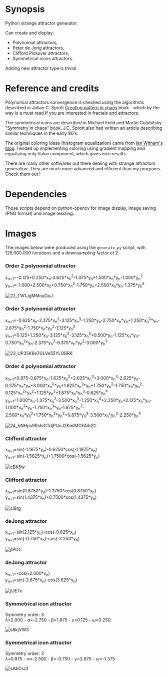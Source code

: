 # Synopsis

Python strange attractor generator.

Can create and display:

- Polynomial attractors,
- Peter de Jong attractors,
- Clifford Pickover attractors,
- Symmetrical icons attractors.

Adding new attractor type is trivial.

# Reference and credits

Polynomial attractors convergence is checked using the algorithms described in Julian C. Sprott [Creating pattern in chaos](http://sprott.physics.wisc.edu/fractals/booktext/sabook.pdf) book - which by the way is a must read if you are interested in fractals and attractors.

The symmetrical icons are described in Michael Field and Martin Golubitsky "Symmetry in chaos" book. J.C. Sprott also had written an article describing similar techniques in the early 90's.

The original coloring ideas (histogram equalization) came from [Ian Witham's blog](http://ianwitham.wordpress.com/category/graphics/strange-attractors-graphics/). I ended up implementing coloring using gradient mapping and equalizing only Value component, which gives nice results.

There are many other softwares out there dealing with strange attractors generation. They are much more advanced and efficient than my programs. Check them out !

# Dependencies

Those scripts depend on python-opencv for image display, image saving (PNG format) and image resizing.

# Images

The images below were produced using the `generate.py` script, with 128.000.000 iterations and a downsampling factor of 2.

### Order 2 polynomial attractor
x<sub>n+1</sub>=-0.125+0.250&ast;x<sub>n</sub>-3.625&ast;x<sub>n</sub><sup>2</sup>-1.375&ast;y<sub>n</sub>+1.500&ast;x<sub>n</sub>&ast;y<sub>n</sub>-1.000&ast;y<sub>n</sub><sup>2</sup><br>
y<sub>n+1</sub>=-1.000+2.500&ast;x<sub>n</sub>+0.750&ast;x<sub>n</sub><sup>2</sup>-1.750&ast;y<sub>n</sub>+2.500&ast;x<sub>n</sub>&ast;y<sub>n</sub>-1.375&ast;y<sub>n</sub><sup>2</sup>

![22_TW1JgMMoaGoJ](https://sebhz.github.io/img/attractors/22_TW1JgMMoaGoJ.png)

### Order 3 polynomial attractor
x<sub>n+1</sub>=-0.625&ast;x<sub>n</sub>-3.375&ast;x<sub>n</sub><sup>2</sup>-3.125&ast;x<sub>n</sub><sup>3</sup>-1.250&ast;y<sub>n</sub>-2.750&ast;x<sub>n</sub>&ast;y<sub>n</sub>+1.250&ast;x<sub>n</sub><sup>2</sup>&ast;y<sub>n</sub>-2.875&ast;y<sub>n</sub><sup>2</sup>-1.750&ast;x<sub>n</sub>&ast;y<sub>n</sub><sup>2</sup>-1.125&ast;y<sub>n</sub><sup>3</sup><br>
y<sub>n+1</sub>=0.125+1.250&ast;x<sub>n</sub>-3.125&ast;x<sub>n</sub><sup>2</sup>-3.125&ast;x<sub>n</sub><sup>3</sup>+0.500&ast;y<sub>n</sub>-1.125&ast;x<sub>n</sub>&ast;y<sub>n</sub>-0.750&ast;x<sub>n</sub><sup>2</sup>&ast;y<sub>n</sub>-2.375&ast;y<sub>n</sub><sup>2</sup>-0.375&ast;x<sub>n</sub>&ast;y<sub>n</sub><sup>2</sup>-3.000&ast;y<sub>n</sub><sup>3</sup>

![23_UP35K8e7GLVe55YLOBR6](https://sebhz.github.io/img/attractors/23_UP35K8e7GLVe55YLOBR6.png)

### Order 4 polynomial attractor
x<sub>n+1</sub>=0.875-0.875&ast;x<sub>n</sub>-1.625&ast;x<sub>n</sub><sup>2</sup>+2.625&ast;x<sub>n</sub><sup>3</sup>+3.000&ast;x<sub>n</sub><sup>4</sup>-2.625&ast;y<sub>n</sub>-0.375&ast;x<sub>n</sub>&ast;y<sub>n</sub>+3.000&ast;x<sub>n</sub><sup>2</sup>&ast;y<sub>n</sub>+1.625&ast;x<sub>n</sub><sup>3</sup>&ast;y<sub>n</sub>+1.750&ast;y<sub>n</sub><sup>2</sup>-1.750&ast;x<sub>n</sub>&ast;y<sub>n</sub><sup>2</sup>-0.125&ast;x<sub>n</sub><sup>2</sup>&ast;y<sub>n</sub><sup>2</sup>+1.125&ast;y<sub>n</sub><sup>3</sup>+1.875&ast;x<sub>n</sub>&ast;y<sub>n</sub><sup>3</sup>-0.625&ast;y<sub>n</sub><sup>4</sup><br>
y<sub>n+1</sub>=1.000&ast;x<sub>n</sub>-1.375&ast;x<sub>n</sub><sup>2</sup>-3.500&ast;x<sub>n</sub><sup>3</sup>-1.250&ast;x<sub>n</sub><sup>4</sup>+2.250&ast;y<sub>n</sub>+2.125&ast;x<sub>n</sub>&ast;y<sub>n</sub>-1.000&ast;x<sub>n</sub><sup>2</sup>&ast;y<sub>n</sub>-1.750&ast;x<sub>n</sub><sup>3</sup>&ast;y<sub>n</sub>-1.875&ast;y<sub>n</sub><sup>2</sup>-2.500&ast;x<sub>n</sub>&ast;y<sub>n</sub><sup>2</sup>+1.750&ast;x<sub>n</sub><sup>2</sup>&ast;y<sub>n</sub><sup>2</sup>+0.875&ast;y<sub>n</sub><sup>3</sup>-3.500&ast;x<sub>n</sub>&ast;y<sub>n</sub><sup>3</sup>-2.250&ast;y<sub>n</sub><sup>4</sup>

![24_bNHps9RshiGTdjPUcJ2KmlMGFAib2C](https://sebhz.github.io/img/attractors/24_bNHps9RshiGTdjPUcJ2KmlMGFAib2C.png)

### Clifford attractor
x<sub>n+1</sub>=sin(-1.1875&ast;y<sub>n</sub>)-0.6250&ast;cos(-1.1875&ast;x<sub>n</sub>)<br>
y<sub>n+1</sub>=sin(-1.5625&ast;x<sub>n</sub>)+1.7500&ast;cos(-1.5625&ast;y<sub>n</sub>)

![cBK5w](https://sebhz.github.io/img/attractors/cBK5w.png)

### Clifford attractor
x<sub>n+1</sub>=sin(0.8750&ast;y<sub>n</sub>)-1.3750&ast;cos(0.8750&ast;x<sub>n</sub>)<br>
y<sub>n+1</sub>=sin(1.4375&ast;x<sub>n</sub>)+0.7500&ast;cos(1.4375&ast;y<sub>n</sub>)

![ci8rg](https://sebhz.github.io/img/attractors/ci8rg.png)

### deJong attractor
x<sub>n+1</sub>=sin(2.125&ast;y<sub>n</sub>)-cos(-0.625&ast;x<sub>n</sub>)<br>
y<sub>n+1</sub>=sin(-0.750&ast;x<sub>n</sub>)-cos(-2.250&ast;y<sub>n</sub>)

![jlPOC](https://sebhz.github.io/img/attractors/jlPOC.png)

### deJong attractor
x<sub>n+1</sub>=-cos(-2.000&ast;x<sub>n</sub>)<br>
y<sub>n+1</sub>=sin(-2.875&ast;x<sub>n</sub>)-cos(3.625&ast;y<sub>n</sub>)

![jUE7x](https://sebhz.github.io/img/attractors/jUE7x.png)

### Symmetrical icon attractor
Symmetry order: 3<br>
&lambda;=2.000 - &alpha;=-2.750 - &beta;=1.875 - &gamma;=0.125 - &omega;=0.250

![s8kjVW3](https://sebhz.github.io/img/attractors/s8kjVW3.png)

### Symmetrical icon attractor
Symmetry order: 3<br>
&lambda;=0.875 - &alpha;=-2.500 - &beta;=-0.750 - &gamma;=2.875 - &omega;=-1.375

![sAbOrJ3](https://sebhz.github.io/img/attractors/sAbOrJ3.png)

